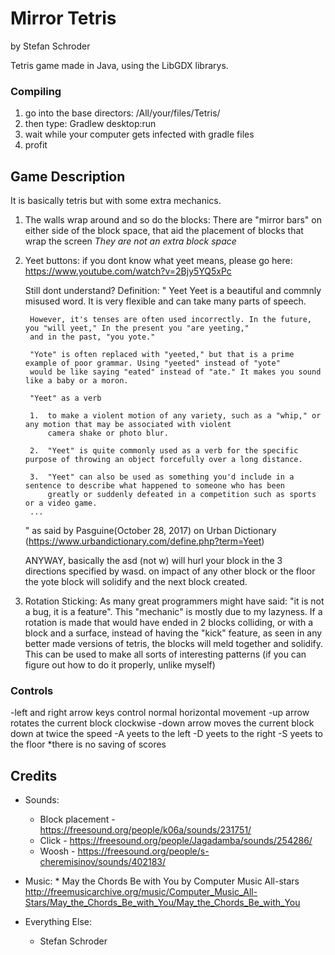 # Mirror Tetris #
by Stefan Schroder

Tetris game made in Java, using the LibGDX librarys.

### Compiling ###
1.  go into the base directors: /All/your/files/Tetris/
2.  then type: Gradlew desktop:run
3.  wait while your computer gets infected with gradle files
4.  profit


## Game Description ##
It is basically tetris but with some extra mechanics.

1. The walls wrap around and so do the blocks:
    There are "mirror bars" on either side of the block space, that aid the placement of blocks that wrap the screen
    _They are not an extra block space_

2. Yeet buttons:
    if you dont know what yeet means, please go here: https://www.youtube.com/watch?v=2Bjy5YQ5xPc

    Still dont understand? Definition:
    "
        Yeet
        Yeet is a beautiful and commnly misused word. It is very flexible and can take many parts of speech.

        However, it's tenses are often used incorrectly. In the future, you "will yeet," In the present you "are yeeting,"
        and in the past, "you yote."

        "Yote" is often replaced with "yeeted," but that is a prime example of poor grammar. Using "yeeted" instead of "yote"
        would be like saying "eated" instead of "ate." It makes you sound like a baby or a moron.

        "Yeet" as a verb

        1.  to make a violent motion of any variety, such as a "whip," or any motion that may be associated with violent
            camera shake or photo blur.

        2.  "Yeet" is quite commonly used as a verb for the specific purpose of throwing an object forcefully over a long distance.

        3.  "Yeet" can also be used as something you'd include in a sentence to describe what happened to someone who has been
            greatly or suddenly defeated in a competition such as sports or a video game.
        ...
    "
    as said by Pasguine(October 28, 2017) on Urban Dictionary (https://www.urbandictionary.com/define.php?term=Yeet)

    ANYWAY, basically the asd (not w) will hurl your block in the 3 directions specified by wasd.
    on impact of any other block or the floor the yote block will solidify and the next block created.

3. Rotation Sticking:
    As many great programmers might have said: "it is not a bug, it is a feature". This "mechanic" is mostly due to my lazyness.
    If a rotation is made that would have ended in 2 blocks colliding, or with a block and a surface, instead of having the "kick" feature,
    as seen in any better made versions of tetris, the blocks will meld together and solidify.
    This can be used to make all sorts of interesting patterns (if you can figure out how to do it properly, unlike myself)


### Controls ###
-left and right arrow keys control normal horizontal movement
-up arrow rotates the current block clockwise
-down arrow moves the current block down at twice the speed
-A yeets to the left
-D yeets to the right
-S yeets to the floor
*there is no saving of scores

## Credits ##
* Sounds:
    * Block placement - https://freesound.org/people/k06a/sounds/231751/
    * Click - https://freesound.org/people/Jagadamba/sounds/254286/
    * Woosh - https://freesound.org/people/s-cheremisinov/sounds/402183/

* Music:
        * May the Chords Be with You by Computer Music All-stars
            http://freemusicarchive.org/music/Computer_Music_All-Stars/May_the_Chords_Be_with_You/May_the_Chords_Be_with_You

* Everything Else:
    * Stefan Schroder
